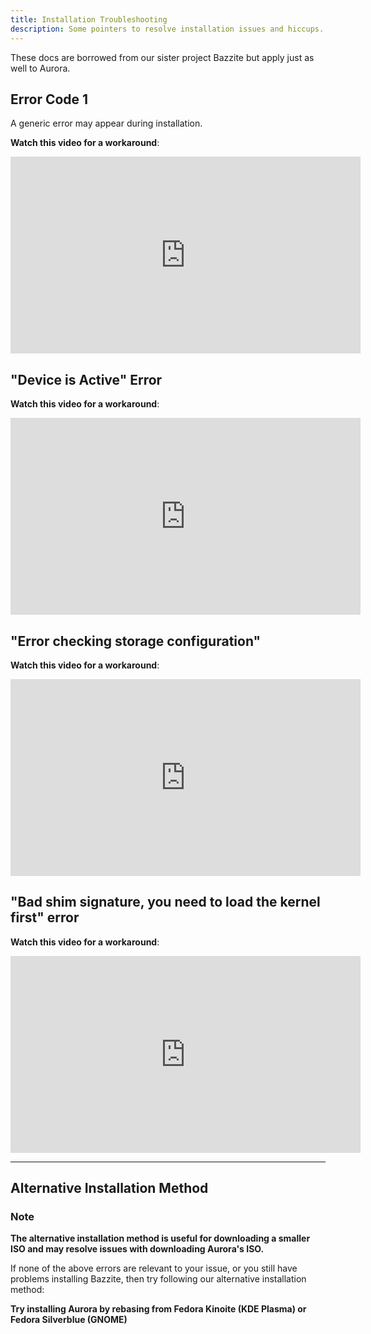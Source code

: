 ```yaml
---
title: Installation Troubleshooting
description: Some pointers to resolve installation issues and hiccups.
---
```



These docs are borrowed from our sister project Bazzite but apply just as well to Aurora.

## Error Code 1

A generic error may appear during installation.

**Watch this video for a workaround**:
<iframe width="560" height="315" src="https://www.youtube-nocookie.com/embed/GRdz08hJByo?si=bkTb3J9j3ys2s4FX" title="YouTube video player" frameborder="0" allow="accelerometer; autoplay; clipboard-write; encrypted-media; gyroscope; picture-in-picture; web-share" referrerpolicy="strict-origin-when-cross-origin" allowfullscreen></iframe>

## "Device is Active" Error

**Watch this video for a workaround**:

<iframe width="560" height="315" src="https://www.youtube-nocookie.com/embed/FBGLLkIKp-w?si=_Hr9Mj3ZomObcyZ7" title="YouTube video player" frameborder="0" allow="accelerometer; autoplay; clipboard-write; encrypted-media; gyroscope; picture-in-picture; web-share" referrerpolicy="strict-origin-when-cross-origin" allowfullscreen></iframe>

## "Error checking storage configuration"

**Watch this video for a workaround**:

<iframe width="560" height="315" src="https://www.youtube-nocookie.com/embed/VTnm9EiBdPA?si=tHyI97e9O8OBWAHn" title="YouTube video player" frameborder="0" allow="accelerometer; autoplay; clipboard-write; encrypted-media; gyroscope; picture-in-picture; web-share" referrerpolicy="strict-origin-when-cross-origin" allowfullscreen></iframe>

## "Bad shim signature, you need to load the kernel first" error

**Watch this video for a workaround**:

<iframe width="560" height="315" src="https://www.youtube-nocookie.com/embed/Z_DsWqTuipU?si=NdmytImO4RXEB2ba" title="YouTube video player" frameborder="0" allow="accelerometer; autoplay; clipboard-write; encrypted-media; gyroscope; picture-in-picture; web-share" referrerpolicy="strict-origin-when-cross-origin" allowfullscreen></iframe>



<hr/>

## Alternative Installation Method

### Note
**The alternative installation method is useful for downloading a smaller ISO and may resolve issues with downloading Aurora's ISO.**

If none of the above errors are relevant to your issue, or you still have problems installing Bazzite, then try following our alternative installation method:


**Try installing Aurora by rebasing from Fedora Kinoite (KDE Plasma) or Fedora Silverblue (GNOME)**
